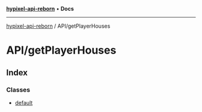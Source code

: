 [**hypixel-api-reborn**](../../README.md) • **Docs**

***

[hypixel-api-reborn](../../modules.md) / API/getPlayerHouses

# API/getPlayerHouses

## Index

### Classes

- [default](classes/default.md)
